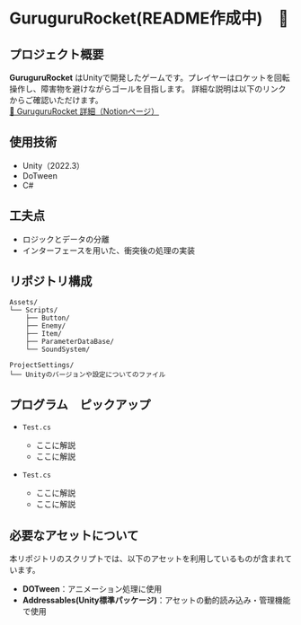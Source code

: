 # GuruguruRocket(README作成中)　🚀

## プロジェクト概要
**GuruguruRocket** はUnityで開発したゲームです。プレイヤーはロケットを回転操作し、障害物を避けながらゴールを目指します。
詳細な説明は以下のリンクからご確認いただけます。<br>
[🔗 GuruguruRocket 詳細（Notionページ）](https://picturesque-kayak-ac4.notion.site/195281634a1680678c77ceda4c0cddf1?pvs=4)  

## 使用技術
- Unity（2022.3）
- DoTween
- C#

## 工夫点
- ロジックとデータの分離
- インターフェースを用いた、衝突後の処理の実装

## リポジトリ構成
```
Assets/
└── Scripts/
    ├── Button/
    ├── Enemy/
    ├── Item/
    ├── ParameterDataBase/
    └── SoundSystem/

ProjectSettings/
└── Unityのバージョンや設定についてのファイル
```

## プログラム　ピックアップ
- `Test.cs`
  - ここに解説
  - ここに解説

- `Test.cs`
  - ここに解説
  - ここに解説

## 必要なアセットについて
本リポジトリのスクリプトでは、以下のアセットを利用しているものが含まれています。
- **DOTween**：アニメーション処理に使用
- **Addressables(Unity標準パッケージ)**：アセットの動的読み込み・管理機能で使用
